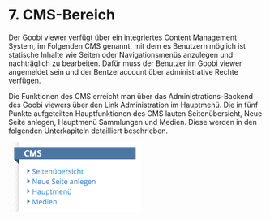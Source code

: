 # 7. CMS-Bereich

Der Goobi viewer verfügt über ein integriertes Content Management System, im Folgenden CMS genannt, mit dem es Benutzern möglich ist statische Inhalte wie Seiten oder Navigationsmenüs anzulegen und nachträglich zu bearbeiten. Dafür muss der Benutzer im Goobi viewer angemeldet sein und der Bentzeraccount über administrative Rechte verfügen.

Die Funktionen des CMS erreicht man über das Administrations-Backend des Goobi viewers über den Link Administration im Hauptmenü. Die in fünf Punkte aufgeteilten Hauptfunktionen des CMS lauten Seitenübersicht, Neue Seite anlegen, Hauptmenü Sammlungen und Medien. Diese werden in den folgenden Unterkapiteln detailliert beschrieben.

![](../.gitbook/assets/cms-widgets.png)

